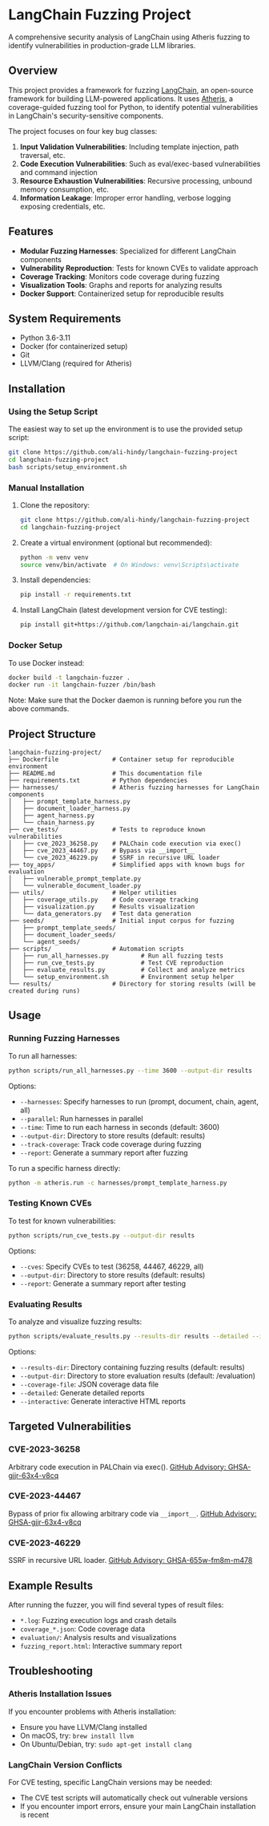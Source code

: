# LangChain Fuzzing Project

A comprehensive security analysis of LangChain using Atheris fuzzing to identify vulnerabilities in production-grade LLM libraries.

## Overview

This project provides a framework for fuzzing [LangChain](https://github.com/langchain-ai/langchain), an open-source framework for building LLM-powered applications. It uses [Atheris](https://github.com/google/atheris), a coverage-guided fuzzing tool for Python, to identify potential vulnerabilities in LangChain's security-sensitive components.

The project focuses on four key bug classes:
1. **Input Validation Vulnerabilities**: Including template injection, path traversal, etc.
2. **Code Execution Vulnerabilities**: Such as eval/exec-based vulnerabilities and command injection
3. **Resource Exhaustion Vulnerabilities**: Recursive processing, unbound memory consumption, etc.
4. **Information Leakage**: Improper error handling, verbose logging exposing credentials, etc.

## Features

- **Modular Fuzzing Harnesses**: Specialized for different LangChain components
- **Vulnerability Reproduction**: Tests for known CVEs to validate approach
- **Coverage Tracking**: Monitors code coverage during fuzzing
- **Visualization Tools**: Graphs and reports for analyzing results
- **Docker Support**: Containerized setup for reproducible results

## System Requirements

- Python 3.6-3.11
- Docker (for containerized setup)
- Git
- LLVM/Clang (required for Atheris)

## Installation

### Using the Setup Script

The easiest way to set up the environment is to use the provided setup script:

```bash
git clone https://github.com/ali-hindy/langchain-fuzzing-project
cd langchain-fuzzing-project
bash scripts/setup_environment.sh
```

### Manual Installation

1. Clone the repository:
   ```bash
   git clone https://github.com/ali-hindy/langchain-fuzzing-project
   cd langchain-fuzzing-project
   ```

2. Create a virtual environment (optional but recommended):
   ```bash
   python -m venv venv
   source venv/bin/activate  # On Windows: venv\Scripts\activate
   ```

3. Install dependencies:
   ```bash
   pip install -r requirements.txt
   ```

4. Install LangChain (latest development version for CVE testing):
   ```bash
   pip install git+https://github.com/langchain-ai/langchain.git
   ```

### Docker Setup

To use Docker instead:

```bash
docker build -t langchain-fuzzer .
docker run -it langchain-fuzzer /bin/bash
```

Note: Make sure that the Docker daemon is running before you run the above commands. 

## Project Structure

```
langchain-fuzzing-project/
├── Dockerfile               # Container setup for reproducible environment
├── README.md                # This documentation file
├── requirements.txt         # Python dependencies
├── harnesses/               # Atheris fuzzing harnesses for LangChain components
│   ├── prompt_template_harness.py
│   ├── document_loader_harness.py
│   ├── agent_harness.py
│   └── chain_harness.py
├── cve_tests/               # Tests to reproduce known vulnerabilities
│   ├── cve_2023_36258.py    # PALChain code execution via exec()
│   ├── cve_2023_44467.py    # Bypass via __import__
│   └── cve_2023_46229.py    # SSRF in recursive URL loader
├── toy_apps/                # Simplified apps with known bugs for evaluation
│   ├── vulnerable_prompt_template.py
│   └── vulnerable_document_loader.py
├── utils/                   # Helper utilities
│   ├── coverage_utils.py    # Code coverage tracking
│   ├── visualization.py     # Results visualization
│   └── data_generators.py   # Test data generation
├── seeds/                   # Initial input corpus for fuzzing
│   ├── prompt_template_seeds/
│   ├── document_loader_seeds/
│   └── agent_seeds/
├── scripts/                 # Automation scripts
│   ├── run_all_harnesses.py         # Run all fuzzing tests
│   ├── run_cve_tests.py             # Test CVE reproduction
│   ├── evaluate_results.py          # Collect and analyze metrics
│   └── setup_environment.sh         # Environment setup helper
└── results/                 # Directory for storing results (will be created during runs)
```

## Usage

### Running Fuzzing Harnesses

To run all harnesses:

```bash
python scripts/run_all_harnesses.py --time 3600 --output-dir results
```

Options:
- `--harnesses`: Specify harnesses to run (prompt, document, chain, agent, all)
- `--parallel`: Run harnesses in parallel
- `--time`: Time to run each harness in seconds (default: 3600)
- `--output-dir`: Directory to store results (default: results)
- `--track-coverage`: Track code coverage during fuzzing
- `--report`: Generate a summary report after fuzzing

To run a specific harness directly:

```bash
python -m atheris.run -c harnesses/prompt_template_harness.py
```

### Testing Known CVEs

To test for known vulnerabilities:

```bash
python scripts/run_cve_tests.py --output-dir results
```

Options:
- `--cves`: Specify CVEs to test (36258, 44467, 46229, all)
- `--output-dir`: Directory to store results (default: results)
- `--report`: Generate a summary report after testing

### Evaluating Results

To analyze and visualize fuzzing results:

```bash
python scripts/evaluate_results.py --results-dir results --detailed --interactive
```

Options:
- `--results-dir`: Directory containing fuzzing results (default: results)
- `--output-dir`: Directory to store evaluation results (default: <results-dir>/evaluation)
- `--coverage-file`: JSON coverage data file
- `--detailed`: Generate detailed reports
- `--interactive`: Generate interactive HTML reports

## Targeted Vulnerabilities

### CVE-2023-36258
Arbitrary code execution in PALChain via exec(). [GitHub Advisory: GHSA-gjjr-63x4-v8cq](https://github.com/advisories/GHSA-gjjr-63x4-v8cq)

### CVE-2023-44467
Bypass of prior fix allowing arbitrary code via `__import__`. [GitHub Advisory: GHSA-gjjr-63x4-v8cq](https://github.com/advisories/GHSA-gjjr-63x4-v8cq)

### CVE-2023-46229
SSRF in recursive URL loader. [GitHub Advisory: GHSA-655w-fm8m-m478](https://github.com/advisories/GHSA-655w-fm8m-m478)

## Example Results

After running the fuzzer, you will find several types of result files:

- `*.log`: Fuzzing execution logs and crash details
- `coverage_*.json`: Code coverage data
- `evaluation/`: Analysis results and visualizations
- `fuzzing_report.html`: Interactive summary report

## Troubleshooting

### Atheris Installation Issues

If you encounter problems with Atheris installation:

- Ensure you have LLVM/Clang installed
- On macOS, try: `brew install llvm`
- On Ubuntu/Debian, try: `sudo apt-get install clang`

### LangChain Version Conflicts

For CVE testing, specific LangChain versions may be needed:

- The CVE test scripts will automatically check out vulnerable versions
- If you encounter import errors, ensure your main LangChain installation is recent



